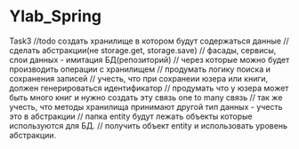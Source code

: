 # Ylab_Spring
Task3
    //todo создать хранилище в котором будут содержаться данные
    // сделать абстракции(не storage.get, storage.save)
    // фасады, сервисы, слои данных - имитация БД(репозиторий)
    // через которые можно будет производить операции с хранилищем
    // продумать логику поиска и сохранения записей
    // учесть, что при сохранеии юзера или книги, должен генерироваться идентификатор
    // продумать что у юзера может быть много книг и нужно создать эту связь one to many связь
    // так же учесть, что методы хранилища принимают другой тип данных - учесть это в абстракции
    // папка entity будут лежать объекты которые используются для БД.
    // получить объект entity и использовать уровень абстракции.
